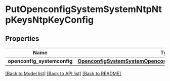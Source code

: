 # PutOpenconfigSystemSystemNtpNtpKeysNtpKeyConfig

## Properties
Name | Type | Description | Notes
------------ | ------------- | ------------- | -------------
**openconfig_systemconfig** | [**OpenconfigSystemSystemOpenconfigsystemsystemNtpNtpkeysConfig**](OpenconfigSystemSystemOpenconfigsystemsystemNtpNtpkeysConfig.md) |  | [optional] 

[[Back to Model list]](../README.md#documentation-for-models) [[Back to API list]](../README.md#documentation-for-api-endpoints) [[Back to README]](../README.md)


